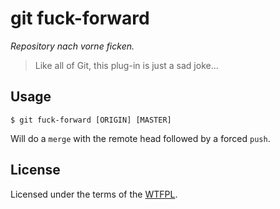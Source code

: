 git fuck-forward
================
*Repository nach vorne ficken.*

> Like all of Git, this plug-in is just a sad joke...

Usage
-----
```
$ git fuck-forward [ORIGIN] [MASTER]
```

Will do a `merge` with the remote head followed by a forced `push`.

License
-------
Licensed under the terms of the [WTFPL](LICENSE).
